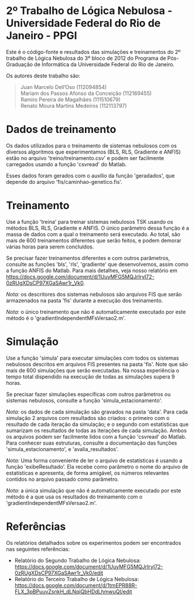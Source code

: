 # 2º Trabalho de Lógica Nebulosa - Universidade Federal do Rio de Janeiro - PPGI
Este é o código-fonte e resultados das simulações e treinamentos do 2º trabalho de Lógica Nebulosa do 3º bloco de 2012 do Programa de Pós-Graduação de Informática da Universidade Federal do Rio de Janeiro.

Os autores deste trabalho são:

> Juan Marcelo Dell’Oso                		(112094854)  
> Mariam dos Passos Afonso da Conceição		(112169455)  
> Ramiro Pereira de Magalhães          		(111510679)  
> Renato Moura Martins Medeiros        		(112113797)  

# Dados de treinamento
Os dados utilizados para o treinamento de sistemas nebulosos com os diversos algoritmos que experimentamos (BLS, RLS, Gradiente e ANFIS) estão no arquivo 'treino/treinamento.csv' e podem ser facilmente carregados usando a função 'csvread' do Matlab.

Esses dados foram gerados com o auxílio da função 'geradados', que depende do arquivo 'fis/caminhao-genetico.fis'.

# Treinamento
Use a função 'treina' para treinar sistemas nebulosos TSK usando os métodos BLS, RLS, Gradiente e ANFIS. O único parâmetro dessa função é a massa de dados com a qual o treinamento será executado. Ao total, são mais de 600 treinamentos diferentes que serão feitos, e podem demorar várias horas para serem concluídos.

Se precisar fazer treinamentos diferentes e com outros parâmetros, consulte as funções 'bls', 'rls', 'gradiente' que desenvolvemos, assim como a função ANFIS do Matlab. Para mais detalhes, veja nosso relatório em https://docs.google.com/document/d/1UuyMFG5MQJrIryI72-0zRUgXDsCP97XGaSAwr1r_Vk0.

*Nota:* os descritores dos sistemas nebulosos são arquivos FIS que serão armazenados na pasta 'fis' durante a execução dos treinamento.

*Nota:* o único treinamento que não é automaticamente executado por este método é o 'gradientIndependentMFsVersao2.m'.

# Simulação
Use a função 'simula' para executar simulações com todos os sistemas nebulosos descritos em arquivos FIS presentes na pasta 'fis'. Note que são mais de 600 simulações que serão executadas. Na nossa experiência o tempo total dispendido na execução de todas as simulações supera 9 horas.

Se precisar fazer simulações específicas com outros parâmetros ou sistemas nebulosos, consulte a função 'simula_estacionamento'.

*Nota:* os dados de cada simulação são gravados na pasta 'data'. Para cada simulação 2 arquivos com resultados são criados: o primeiro com o resultado de cada iteração da simulação; e o segundo com estatísticas que sumarizam os resultados de todas as iterações de cada simulação. Ambos os arquivos podem ser facilmente lidos com a função 'csvread' do Matlab. Para conhecer suas estruturas, consulte a documentação das funções 'simula_estacionamento', e 'avalia_resultados'.

*Nota:* Uma forma conveniente de ler o arquivo de estatísticas é usando a função 'exibeResultado'. Ela recebe como parâmetro o nome do arquivo de estatísticas e apresenta, de forma amigável, os números relevantes contidos no arquivo passado como parâmetro.

*Nota:* a única simulação que não é automaticamente executado por este método é a que usa os resultados do treinamento com o 'gradientIndependentMFsVersao2.m'.

# Referências

Os relatórios detalhados sobre os experimentos podem ser encontrados nas seguintes referências:

* Relatório do Segundo Trabalho de Lógica Nebulosa: https://docs.google.com/document/d/1UuyMFG5MQJrIryI72-0zRUgXDsCP97XGaSAwr1r_Vk0/edit
* Relatório do Terceiro Trabalho de Lógica Nebulosa: https://docs.google.com/document/d/1tmEPR88R-FLX_3pBPuuvZsnkH_dLNqiQbHDdLhmwuQI/edit

